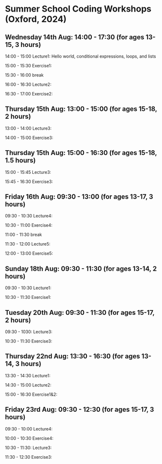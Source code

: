 # Summer School Coding Workshops (Oxford, 2024)

## Wednesday 14th Aug: 14:00 - 17:30 (for ages 13-15, 3 hours) 

14:00 - 15:00 Lecture1: Hello world, conditional expressions, loops, and lists

15:00 - 15:30 Exercise1:

15:30 - 16:00 break

16:00 - 16:30 Lecture2:

16:30 - 17:00 Exercise2:

## Thursday 15th Aug: 13:00 - 15:00 (for ages 15-18, 2 hours)

13:00 - 14:00 Lecture3:

14:00 - 15:00 Exercise3:

## Thursday 15th Aug: 15:00 - 16:30 (for ages 15-18, 1.5 hours)

15:00 - 15:45 Lecture3:

15:45 - 16:30 Exercise3:

## Friday 16th Aug: 09:30 - 13:00 (for ages 13-17, 3 hours)

09:30 - 10:30 Lecture4:

10:30 - 11:00 Exercise4:

11:00 - 11:30 break

11:30 - 12:00 Lecture5:

12:00 - 13:00 Exercise5:

## Sunday 18th Aug: 09:30 - 11:30 (for ages 13-14, 2 hours)

09:30 - 10:30 Lecture1:

10:30 - 11:30 Exercise1:

## Tuesday 20th Aug: 09:30 - 11:30 (for ages 15-17, 2 hours)

09:30 - 1030: Lecture3:

10:30 - 11:30 Exercise3:

## Thursday 22nd Aug: 13:30 - 16:30 (for ages 13-14, 3 hours)

13:30 - 14:30 Lecture1:

14:30 - 15:00 Lecture2:

15:00 - 16:30 Exercise1&2:

## Friday 23rd Aug: 09:30 - 12:30 (for ages 15-17, 3 hours)

09:30 - 10:00 Lecture4:

10:00 - 10:30 Exercise4:

10:30 - 11:30: Lecture3:

11:30 - 12:30 Exercise3:
